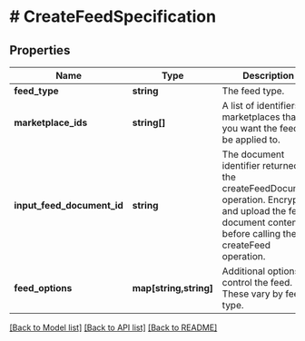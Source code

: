 # # CreateFeedSpecification

## Properties

Name | Type | Description | Notes
------------ | ------------- | ------------- | -------------
**feed_type** | **string** | The feed type. |
**marketplace_ids** | **string[]** | A list of identifiers for marketplaces that you want the feed to be applied to. |
**input_feed_document_id** | **string** | The document identifier returned by the createFeedDocument operation. Encrypt and upload the feed document contents before calling the createFeed operation. |
**feed_options** | **map[string,string]** | Additional options to control the feed. These vary by feed type. | [optional]

[[Back to Model list]](../../README.md#models) [[Back to API list]](../../README.md#endpoints) [[Back to README]](../../README.md)

